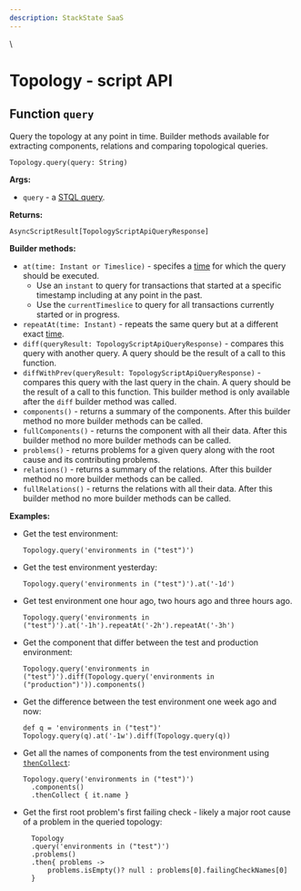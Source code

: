 ```yaml
---
description: StackState SaaS
---
```


\

# Topology - script API

## Function `query`

Query the topology at any point in time. Builder methods available for extracting components, relations and comparing topological queries.

```text
Topology.query(query: String)
```

**Args:**

* `query` - a [STQL query](../../stql_reference.md).

**Returns:**

`AsyncScriptResult[TopologyScriptApiQueryResponse]`

**Builder methods:**

* `at(time: Instant or Timeslice)` - specifes a [time](time.md) for which the query should be executed. 
  * Use an `instant` to query for transactions that started at a specific timestamp including at any point in the past. 
  * Use the `currentTimeslice` to query for all transactions currently started or in progress.
* `repeatAt(time: Instant)` - repeats the same query but at a different exact [time](time.md).
* `diff(queryResult: TopologyScriptApiQueryResponse)` - compares this query with another query. A query should be the result of a call to this function.
* `diffWithPrev(queryResult: TopologyScriptApiQueryResponse)` - compares this query with the last query in the chain. A query should be the result of a call to this function. This builder method is only available after the `diff` builder method was called.
* `components()` - returns a summary of the components. After this builder method no more builder methods can be called.
* `fullComponents()` - returns the component with all their data. After this builder method no more builder methods can be called.
* `problems()` - returns problems for a given query along with the root cause and its contributing problems.
* `relations()` - returns a summary of the relations. After this builder method no more builder methods can be called.
* `fullRelations()` - returns the relations with all their data. After this builder method no more builder methods can be called.

**Examples:**

* Get the test environment:

  ```text
  Topology.query('environments in ("test")')
  ```

* Get the test environment yesterday:

  ```text
  Topology.query('environments in ("test")').at('-1d')
  ```

* Get test environment one hour ago, two hours ago and three hours ago.

  ```text
  Topology.query('environments in ("test")').at('-1h').repeatAt('-2h').repeatAt('-3h')
  ```

* Get the component that differ between the test and production environment:

  ```text
  Topology.query('environments in ("test")').diff(Topology.query('environments in ("production")')).components()
  ```

* Get the difference between the test environment one week ago and now:

  ```text
  def q = 'environments in ("test")'
  Topology.query(q).at('-1w').diff(Topology.query(q))
  ```

* Get all the names of components from the test environment using [`thenCollect`](../async_script_result.md#transforming-a-list-using-thencollect):

  ```text
  Topology.query('environments in ("test")')
    .components()
    .thenCollect { it.name }
  ```

* Get the first root problem's first failing check - likely a major root cause of a problem in the queried topology:

  ```text
    Topology
    .query('environments in ("test")')
    .problems()
    .then{ problems -> 
        problems.isEmpty()? null : problems[0].failingCheckNames[0] 
    }
  ```

